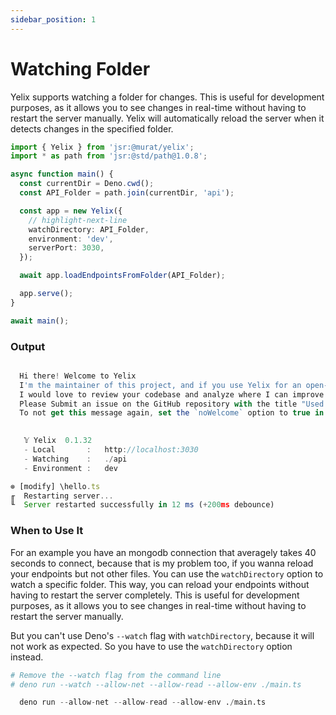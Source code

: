 ```yaml
---
sidebar_position: 1
---
```


# Watching Folder

Yelix supports watching a folder for changes. This is useful for development purposes, as it allows you to see changes in real-time without having to restart the server manually.
Yelix will automatically reload the server when it detects changes in the specified folder.

```ts title="main.ts"
import { Yelix } from 'jsr:@murat/yelix';
import * as path from 'jsr:@std/path@1.0.8';

async function main() {
  const currentDir = Deno.cwd();
  const API_Folder = path.join(currentDir, 'api');

  const app = new Yelix({
    // highlight-next-line
    watchDirectory: API_Folder,
    environment: 'dev',
    serverPort: 3030,
  });

  await app.loadEndpointsFromFolder(API_Folder);

  app.serve();
}

await main();
```

### Output

```js title="Terminal"

  Hi there! Welcome to Yelix                                                                    
  I'm the maintainer of this project, and if you use Yelix for an open-source project.          
  I would love to review your codebase and analyze where I can improve it.                      
  Please Submit an issue on the GitHub repository with the title "Used Yelix in my project"     
  To not get this message again, set the `noWelcome` option to true in the Yelix constructor.   
                                                                                                

   𝕐 Yelix  0.1.32
   - Local       :   http://localhost:3030
   - Watching    :   ./api
   - Environment :   dev

⊚ [modify] \hello.ts
╓  Restarting server...
╙  Server restarted successfully in 12 ms (+200ms debounce)
```

### When to Use It

For an example you have an mongodb connection that averagely takes 40 seconds to connect, because that is my problem too, if you wanna reload your endpoints but not other files. You can use the `watchDirectory` option to watch a specific folder. This way, you can reload your endpoints without having to restart the server completely. This is useful for development purposes, as it allows you to see changes in real-time without having to restart the server manually.

But you can't use Deno's `--watch` flag with `watchDirectory`, because it will not work as expected. So you have to use the `watchDirectory` option instead.

```python
# Remove the --watch flag from the command line
# deno run --watch --allow-net --allow-read --allow-env ./main.ts

  deno run --allow-net --allow-read --allow-env ./main.ts

```
